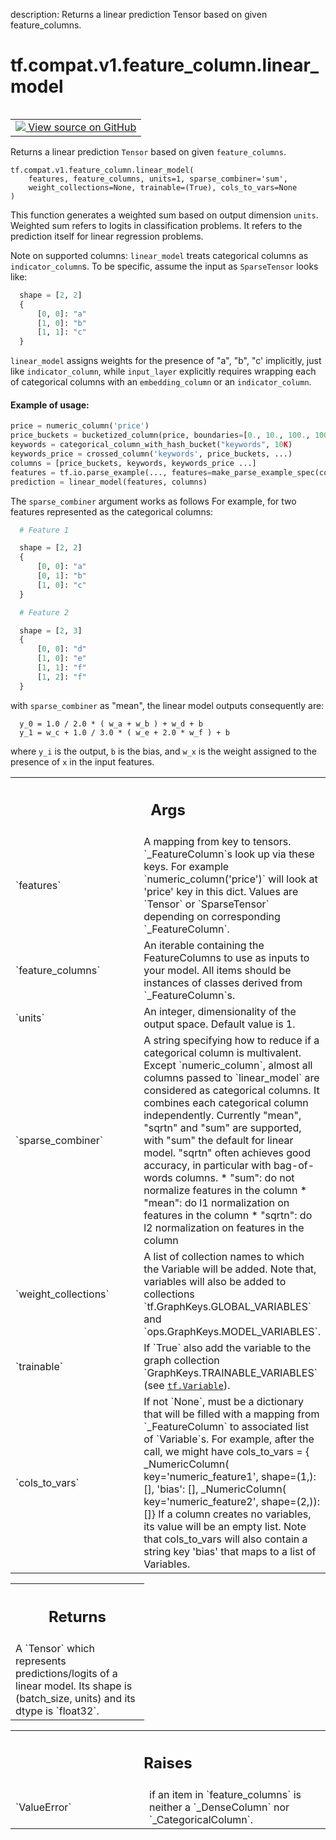 description: Returns a linear prediction Tensor based on given feature_columns.

<div itemscope itemtype="http://developers.google.com/ReferenceObject">
<meta itemprop="name" content="tf.compat.v1.feature_column.linear_model" />
<meta itemprop="path" content="Stable" />
</div>

# tf.compat.v1.feature_column.linear_model

<!-- Insert buttons and diff -->

<table class="tfo-notebook-buttons tfo-api nocontent" align="left">
<td>
  <a target="_blank" href="https://github.com/tensorflow/tensorflow/blob/r2.3/tensorflow/python/feature_column/feature_column.py#L368-L503">
    <img src="https://www.tensorflow.org/images/GitHub-Mark-32px.png" />
    View source on GitHub
  </a>
</td>
</table>



Returns a linear prediction `Tensor` based on given `feature_columns`.

<pre class="devsite-click-to-copy prettyprint lang-py tfo-signature-link">
<code>tf.compat.v1.feature_column.linear_model(
    features, feature_columns, units=1, sparse_combiner='sum',
    weight_collections=None, trainable=(True), cols_to_vars=None
)
</code></pre>



<!-- Placeholder for "Used in" -->

This function generates a weighted sum based on output dimension `units`.
Weighted sum refers to logits in classification problems. It refers to the
prediction itself for linear regression problems.

Note on supported columns: `linear_model` treats categorical columns as
`indicator_column`s. To be specific, assume the input as `SparseTensor` looks
like:

```python
  shape = [2, 2]
  {
      [0, 0]: "a"
      [1, 0]: "b"
      [1, 1]: "c"
  }
```
`linear_model` assigns weights for the presence of "a", "b", "c' implicitly,
just like `indicator_column`, while `input_layer` explicitly requires wrapping
each of categorical columns with an `embedding_column` or an
`indicator_column`.

#### Example of usage:



```python
price = numeric_column('price')
price_buckets = bucketized_column(price, boundaries=[0., 10., 100., 1000.])
keywords = categorical_column_with_hash_bucket("keywords", 10K)
keywords_price = crossed_column('keywords', price_buckets, ...)
columns = [price_buckets, keywords, keywords_price ...]
features = tf.io.parse_example(..., features=make_parse_example_spec(columns))
prediction = linear_model(features, columns)
```

The `sparse_combiner` argument works as follows
For example, for two features represented as the categorical columns:

```python
  # Feature 1

  shape = [2, 2]
  {
      [0, 0]: "a"
      [0, 1]: "b"
      [1, 0]: "c"
  }

  # Feature 2

  shape = [2, 3]
  {
      [0, 0]: "d"
      [1, 0]: "e"
      [1, 1]: "f"
      [1, 2]: "f"
  }
```

with `sparse_combiner` as "mean", the linear model outputs consequently
are:

```
  y_0 = 1.0 / 2.0 * ( w_a + w_b ) + w_d + b
  y_1 = w_c + 1.0 / 3.0 * ( w_e + 2.0 * w_f ) + b
```

where `y_i` is the output, `b` is the bias, and `w_x` is the weight
assigned to the presence of `x` in the input features.

<!-- Tabular view -->
 <table class="responsive fixed orange">
<colgroup><col width="214px"><col></colgroup>
<tr><th colspan="2"><h2 class="add-link">Args</h2></th></tr>

<tr>
<td>
`features`
</td>
<td>
A mapping from key to tensors. `_FeatureColumn`s look up via these
keys. For example `numeric_column('price')` will look at 'price' key in
this dict. Values are `Tensor` or `SparseTensor` depending on
corresponding `_FeatureColumn`.
</td>
</tr><tr>
<td>
`feature_columns`
</td>
<td>
An iterable containing the FeatureColumns to use as inputs
to your model. All items should be instances of classes derived from
`_FeatureColumn`s.
</td>
</tr><tr>
<td>
`units`
</td>
<td>
An integer, dimensionality of the output space. Default value is 1.
</td>
</tr><tr>
<td>
`sparse_combiner`
</td>
<td>
A string specifying how to reduce if a categorical column
is multivalent. Except `numeric_column`, almost all columns passed to
`linear_model` are considered as categorical columns.  It combines each
categorical column independently. Currently "mean", "sqrtn" and "sum" are
supported, with "sum" the default for linear model. "sqrtn" often achieves
good accuracy, in particular with bag-of-words columns.
* "sum": do not normalize features in the column
* "mean": do l1 normalization on features in the column
* "sqrtn": do l2 normalization on features in the column
</td>
</tr><tr>
<td>
`weight_collections`
</td>
<td>
A list of collection names to which the Variable will be
added. Note that, variables will also be added to collections
`tf.GraphKeys.GLOBAL_VARIABLES` and `ops.GraphKeys.MODEL_VARIABLES`.
</td>
</tr><tr>
<td>
`trainable`
</td>
<td>
If `True` also add the variable to the graph collection
`GraphKeys.TRAINABLE_VARIABLES` (see <a href="../../../../tf/Variable.md"><code>tf.Variable</code></a>).
</td>
</tr><tr>
<td>
`cols_to_vars`
</td>
<td>
If not `None`, must be a dictionary that will be filled with a
mapping from `_FeatureColumn` to associated list of `Variable`s.  For
example, after the call, we might have cols_to_vars = {
_NumericColumn(
key='numeric_feature1', shape=(1,):
[<tf.Variable 'linear_model/price2/weights:0' shape=(1, 1)>],
'bias': [<tf.Variable 'linear_model/bias_weights:0' shape=(1,)>],
_NumericColumn(
key='numeric_feature2', shape=(2,)):
[<tf.Variable 'linear_model/price1/weights:0' shape=(2, 1)>]}
If a column creates no variables, its value will be an empty list. Note
that cols_to_vars will also contain a string key 'bias' that maps to a
list of Variables.
</td>
</tr>
</table>



<!-- Tabular view -->
 <table class="responsive fixed orange">
<colgroup><col width="214px"><col></colgroup>
<tr><th colspan="2"><h2 class="add-link">Returns</h2></th></tr>
<tr class="alt">
<td colspan="2">
A `Tensor` which represents predictions/logits of a linear model. Its shape
is (batch_size, units) and its dtype is `float32`.
</td>
</tr>

</table>



<!-- Tabular view -->
 <table class="responsive fixed orange">
<colgroup><col width="214px"><col></colgroup>
<tr><th colspan="2"><h2 class="add-link">Raises</h2></th></tr>

<tr>
<td>
`ValueError`
</td>
<td>
if an item in `feature_columns` is neither a `_DenseColumn`
nor `_CategoricalColumn`.
</td>
</tr>
</table>

